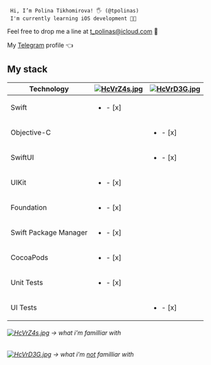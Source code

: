      Hi, I’m Polina Tikhomirova! 🖐 (@tpolinas) 
     I'm currently learning iOS development 🔨📱
   Feel free to drop me a line at t_polinas@icloud.com 📩 
   
   My [Telegram](https://t.me/t_polinas) profile 👈
   
   ## My stack 

|         Technology     | [![HcVrZ4s.jpg](https://iili.io/HcVrZ4s.jpg)](https://freeimage.host/)     | [![HcVrD3G.jpg](https://iili.io/HcVrD3G.jpg)](https://freeimage.host/)  |
| -----------| ----------- | ------|
|       Swift      | <ul><li>- [x] </li></ul> |       |
| Objective-C      |        |  <ul><li>- [x] </li></ul>   |
| SwiftUI           |           | <ul><li>- [x] </li></ul> |
|         UIKit    |   <ul><li>- [x] </li></ul>   |       |
|       Foundation  |   <ul><li>- [x] </li></ul>  |       |
| Swift Package Manager | <ul><li>- [x] </li></ul> |       | 
| CocoaPods          | <ul><li>- [x] </li></ul>    |       |
| Unit Tests         | <ul><li>- [x] </li></ul>    |       |
| UI Tests           |            | <ul><li>- [x] </li></ul> |

###### [![HcVrZ4s.jpg](https://iili.io/HcVrZ4s.jpg)](https://freeimage.host/) -> what i'm familliar with <br/>
###### [![HcVrD3G.jpg](https://iili.io/HcVrD3G.jpg)](https://freeimage.host/) -> what i'm <ins>not</ins> familliar with 
